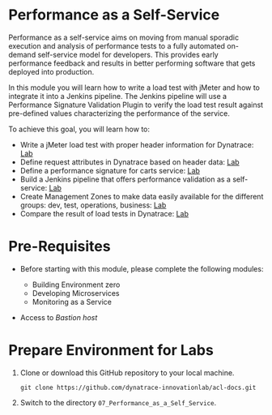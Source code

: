 # Performance as a Self-Service

Performance as a self-service aims on moving from manual sporadic execution and analysis of performance tests to a fully automated on-demand self-service model for developers. This provides early performance feedback and results in better performing software that gets deployed into production.

In this module you will learn how to write a load test with jMeter and how to integrate it into a Jenkins pipeline. The Jenkins pipeline will use a Performance Signature Validation Plugin to verify the load test result against pre-defined values characterizing the performance of the service. 

To achieve this goal, you will learn how to:
* Write a jMeter load test with proper header information for Dynatrace: [Lab](./01_Write_Load_Test_Script)
* Define request attributes in Dynatrace based on header data: [Lab](./02_Define_Request_Attributes)
* Define a performance signature for carts service: [Lab](./03_Define_Performance_Signature)
* Build a Jenkins pipeline that offers performance validation as a self-service: [Lab](./04_Define_Performance_Pipeline)
* Create Management Zones to make data easily available for the different groups: dev, test, operations, business: [Lab](./05_Define_Management_Zones)
* Compare the result of load tests in Dynatrace: [Lab](./06_Compare_Tests_in_Dynatrace)


# Pre-Requisites

* Before starting with this module, please complete the following modules:
    * Building Environment zero
    * Developing Microservices
    * Monitoring as a Service

* Access to *Bastion host*

# Prepare Environment for Labs

1. Clone or download this GitHub repository to your local machine.
    ```
    git clone https://github.com/dynatrace-innovationlab/acl-docs.git
    ```

1. Switch to the directory `07_Performance_as_a_Self_Service`.